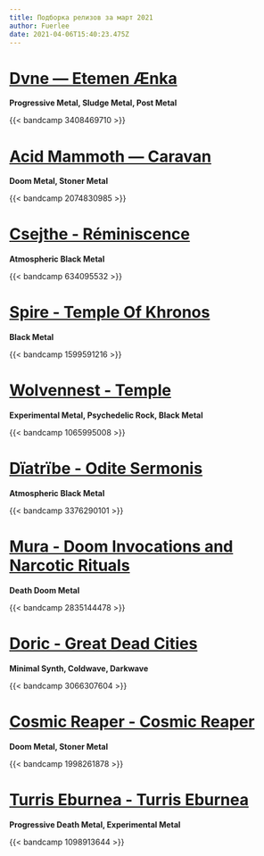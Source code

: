 ```yaml
---
title: Подборка релизов за март 2021
author: Fuerlee
date: 2021-04-06T15:40:23.475Z
---
```

# [Dvne — Etemen Ænka](https://songs-of-arrakis.bandcamp.com/album/etemen-nka)

**Progressive Metal, Sludge Metal, Post Metal**

{{< bandcamp 3408469710 >}}

# [Acid Mammoth — Caravan](https://heavypsychsoundsrecords.bandcamp.com/album/acid-mammoth-caravan)

**Doom Metal, Stoner Metal**

{{< bandcamp 2074830985 >}}

# [Csejthe - Réminiscence](https://csejthe-quebec.bandcamp.com/album/r-miniscence)

**Atmospheric Black Metal**

{{< bandcamp 634095532 >}}

# [Spire - Temple Of Khronos](https://sentientruin.bandcamp.com/album/temple-of-khronos)

**Black Metal**

{{< bandcamp 1599591216 >}}

# [Wolvennest - Temple](https://wolvennest.bandcamp.com/album/temple)

**Experimental Metal, Psychedelic Rock, Black Metal**

{{< bandcamp 1065995008 >}}

# [Dïatrïbe - Odite Sermonis](https://vendetta-records.bandcamp.com/album/odite-sermonis)

**Atmospheric Black Metal**

{{< bandcamp 3376290101 >}}

# [Mura - Doom Invocations and Narcotic Rituals](https://caligarirecords.bandcamp.com/album/doom-invocations-and-narcotic-rituals)

**Death Doom Metal**

{{< bandcamp 2835144478 >}}

# [Doric - Great Dead Cities](https://fifthfloorentertainment.bandcamp.com/album/great-dead-cities-ycr074)

**Minimal Synth, Coldwave, Darkwave**

{{< bandcamp 3066307604 >}}

# [Cosmic Reaper - Cosmic Reaper](https://heavypsychsoundsrecords.bandcamp.com/album/cosmic-reaper-cosmic-reaper)

**Doom Metal, Stoner Metal**

{{< bandcamp 1998261878 >}}

# [Turris Eburnea - Turris Eburnea](https://turriseburnea.bandcamp.com/album/turris-eburnea)

**Progressive Death Metal, Experimental Metal**

{{< bandcamp 1098913644 >}}